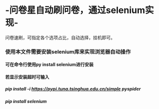 # -问卷星自动刷问卷，通过selenium实现-
问卷速刷，可指定各个选项占比，自动选择，挂机即可。
### 使用本文件需要安装selenium库来实现浏览器自动操作
#### 可在命令行使用py install selenium进行安装
#### 若显示安装超时可输入
##### pip install -i https://pypi.tuna.tsinghua.edu.cn/simple pyspider
##### pip install selenium
